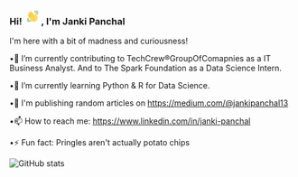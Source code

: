   ### Hi! <img src="https://raw.githubusercontent.com/jankee31/jankee31/master/wave.gif" width="30px">, I'm Janki Panchal
  I'm here with a bit of madness and curiousness!

  •🔭 I’m currently contributing to TechCrew®GroupOfComapnies as a IT Business Analyst. And to The Spark Foundation as a Data Science Intern.

  •🌱 I’m currently learning Python & R for Data Science.

  •📝 I'm publishing random articles on https://medium.com/@jankipanchal13
  
  •📫 How to reach me: https://www.linkedin.com/in/janki-panchal 
  
  •⚡ Fun fact: Pringles aren't actually potato chips

![GitHub stats](https://github-readme-stats.vercel.app/api?username=jankee31&show_icons=true&theme=radical)


<!--
**jankee31/jankee31** is a ✨ _special_ ✨ repository because its `README.md` (this file) appears on your GitHub profile.

Here are some ideas to get you started:

- 🔭 I’m currently working on ...
- 🌱 I’m currently learning ...
- 👯 I’m looking to collaborate on ...
- 🤔 I’m looking for help with ...
- 💬 Ask me about ...
- 📫 How to reach me: ...
- 😄 Pronouns: ...
- ⚡ Fun fact: ...
-->
